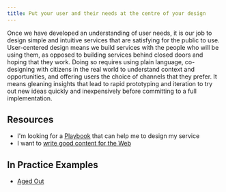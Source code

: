 ```yaml
---
title: Put your user and their needs at the centre of your design
---
```


Once we have developed an understanding of user needs, it is our job to design simple and intuitive services that are satisfying for the public to use. User-centered design means we build services with the people who will be using them, as opposed to building services behind closed doors and hoping that they work. Doing so requires using plain language, co-designing with citizens in the real world to understand context and opportunities, and offering users the choice of channels that they prefer. It means gleaning insights that lead to rapid prototyping and iteration to try out new ideas quickly and inexpensively before committing to a full implementation.

Resources
---------

* I'm looking for a [Playbook](http://www2.gov.bc.ca/gov/content/about-gov-bc-ca/citizen-centric/service-design) that can help me to design my service
* I want to [write good content for the Web](http://www2.gov.bc.ca/gov/content/about-gov-bc-ca/web-presence/writing-for-the-web)

In Practice Examples
--------------------

* [Aged Out](in-practice-examples/aged-out.html)
